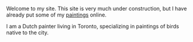 Welcome to my site. This site is very much under construction, but
I have already put some of my <a href="gallery/index.html">paintings</a>
online.

I am a Dutch painter living in Toronto, specializing in paintings
of birds native to the city.
